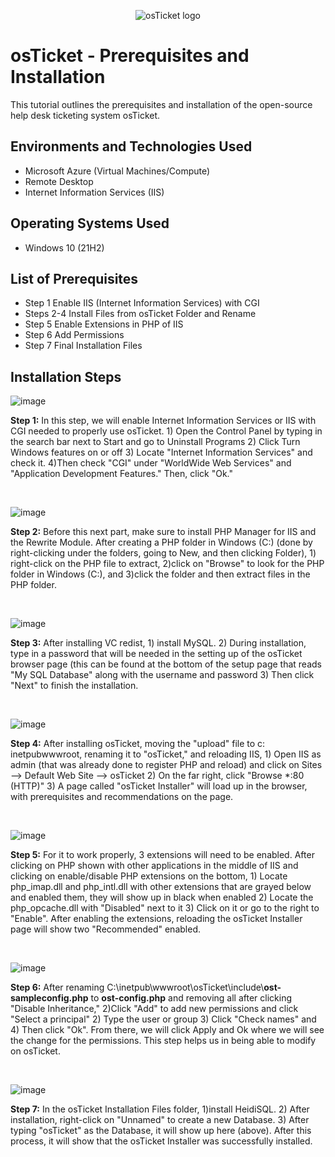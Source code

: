 <p align="center">
<img src="https://i.imgur.com/Clzj7Xs.png" alt="osTicket logo"/>
</p>

<h1>osTicket - Prerequisites and Installation</h1>
This tutorial outlines the prerequisites and installation of the open-source help desk ticketing system osTicket.<br />

<h2>Environments and Technologies Used</h2>

- Microsoft Azure (Virtual Machines/Compute)
- Remote Desktop
- Internet Information Services (IIS)

<h2>Operating Systems Used </h2>

- Windows 10</b> (21H2)

<h2>List of Prerequisites</h2>

- Step 1 Enable IIS (Internet Information Services) with CGI
- Steps 2-4 Install Files from osTicket Folder and Rename
- Step 5 Enable Extensions in PHP of IIS
- Step 6 Add Permissions
- Step 7 Final Installation Files

<h2>Installation Steps</h2>

![image](https://github.com/user-attachments/assets/988cb74c-ca57-4646-9df8-99d24f134bff)

<p>
<strong>Step 1:</strong> In this step, we will enable Internet Information Services or IIS with CGI needed to properly use osTicket. 1) Open the Control Panel by typing in the search bar next to Start and go to Uninstall Programs 2) Click Turn Windows features on or off 3) Locate "Internet Information Services" and check it. 4)Then check "CGI" under "WorldWide Web Services" and "Application Development Features." Then, click "Ok."
</p>
<br />

![image](https://github.com/user-attachments/assets/77f11d8d-1390-4d7f-a177-a2266fb2d80e)

<p>
<strong>Step 2:</strong> Before this next part, make sure to install PHP Manager for IIS and the Rewrite Module. After creating a PHP folder in Windows (C:) (done by right-clicking under the folders, going to New, and then clicking Folder),  1) right-click on the PHP file to extract, 2)click on "Browse" to look for the PHP folder in Windows (C:), and 3)click the folder and then extract files in the PHP folder.
</p>
<br />

![image](https://github.com/user-attachments/assets/b0496faf-11f2-49e1-a29e-9e44a6925317)

<p>
<strong>Step 3:</strong> After installing VC redist, 1) install MySQL. 2) During installation, type in a password that will be needed in the setting up of the osTicket browser page (this can be found at the bottom of the setup page that reads "My SQL Database" along with the username and password 3) Then click "Next" to finish the installation.
</p>
<br />

![image](https://github.com/user-attachments/assets/c581c291-269f-4353-856e-8a7d3ea4bd28)

<p>
<strong>Step 4:</strong> After installing osTicket, moving the "upload" file to c: inetpubwwwroot, renaming it to "osTicket," and reloading IIS, 1) Open IIS as admin (that was already done to register PHP and reload) and click on Sites --> Default Web Site --> osTicket 2) On the far right, click "Browse *:80 (HTTP)" 3) A page called "osTicket Installer" will load up in the browser, with prerequisites and recommendations on the page.
</p>
<br />

![image](https://github.com/user-attachments/assets/dd968e6f-d71f-456f-905e-2c3c7fc76867)

<p>
<strong>Step 5:</strong> For it to work properly, 3 extensions will need to be enabled. After clicking on PHP shown with other applications in the middle of IIS and clicking on enable/disable PHP extensions on the bottom, 1) Locate php_imap.dll and php_intl.dll with other extensions that are grayed below and enabled them, they will show up in black when enabled 2) Locate the php_opcache.dll with "Disabled" next to it 3) Click on it or go to the right to "Enable". After enabling the extensions, reloading the osTicket Installer page will show two "Recommended" enabled.
</p>
<br />

![image](https://github.com/user-attachments/assets/c9cffc66-4f1f-406e-a9c1-db1029238287)

<p>
<strong>Step 6:</strong> After renaming C:\inetpub\wwwroot\osTicket\include\<strong>ost-sampleconfig.php</strong> to <strong>ost-config.php</strong> and removing all after clicking "Disable Inheritance," 2)Click "Add" to add new permissions and click "Select a principal" 2) Type the user or group 3) Click "Check names" and 4) Then click "Ok". From there, we will click Apply and Ok where we will see the change for the permissions. This step helps us in being able to modify on osTicket.
</p>
<br />

![image](https://github.com/user-attachments/assets/b638c008-ebc7-4900-b8f1-dfc25bce6746)

<p>
<strong>Step 7:</strong> In the osTicket Installation Files folder, 1)install HeidiSQL. 2) After installation, right-click on "Unnamed" to create a new Database. 3) After typing "osTicket" as the Database, it will show up here (above). After this process, it will show that the osTicket Installer was successfully installed.
</p>
<br />
